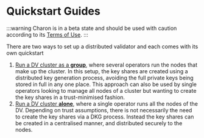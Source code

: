 # Quickstart Guides

:::warning Charon is in a beta state and should be used with caution according to its [Terms of Use](https://obol.tech/terms.pdf). :::

There are two ways to set up a distributed validator and each comes with its own quickstart

1. [Run a DV cluster as a **group**](group/index.md), where several operators run the nodes that make up the cluster. In this setup, the key shares are created using a distributed key generation process, avoiding the full private keys being stored in full in any one place. This approach can also be used by single operators looking to manage all nodes of a cluster but wanting to create the key shares in a trust-minimised fashion.
2. [Run a DV cluster **alone**](https://github.com/ObolNetwork/obol-docs/blob/main/versioned_docs/version-v0.19.0/int/quickstart/quickstart/alone/create-keys/README.md), where a single operator runs all the nodes of the DV. Depending on trust assumptions, there is not necessarily the need to create the key shares via a DKG process. Instead the key shares can be created in a centralised manner, and distributed securely to the nodes.
